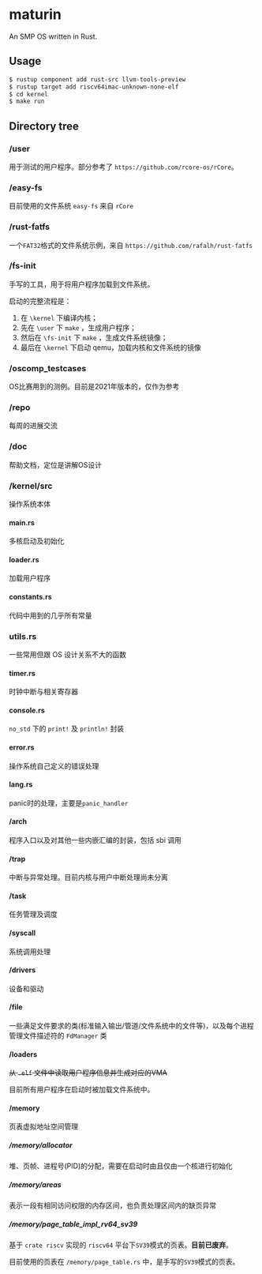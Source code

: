 # maturin

An SMP OS written in Rust.

## Usage

```bash
$ rustup component add rust-src llvm-tools-preview
$ rustup target add riscv64imac-unknown-none-elf
$ cd kernel
$ make run
```

## Directory tree

### /user

用于测试的用户程序。部分参考了 `https://github.com/rcore-os/rCore`。

### /easy-fs

目前使用的文件系统 `easy-fs` 来自 `rCore`

### /rust-fatfs

一个`FAT32`格式的文件系统示例，来自 `https://github.com/rafalh/rust-fatfs`

### /fs-init

手写的工具，用于将用户程序加载到文件系统。

启动的完整流程是：

1. 在 `\kernel` 下编译内核；
2. 先在 `\user` 下 `make` ，生成用户程序；
3. 然后在 `\fs-init` 下 `make` ，生成文件系统镜像；
4. 最后在 `\kernel` 下启动 qemu，加载内核和文件系统的镜像

### /oscomp_testcases

OS比赛用到的测例。目前是2021年版本的，仅作为参考

### /repo

每周的进展交流

### /doc

帮助文档，定位是讲解OS设计

### /kernel/src

操作系统本体

#### main.rs 

多核启动及初始化

#### loader.rs

加载用户程序

#### constants.rs

代码中用到的几乎所有常量

### utils.rs

一些常用但跟 OS 设计关系不大的函数

#### timer.rs

时钟中断与相关寄存器

#### console.rs

`no_std` 下的 `print!` 及 `println!` 封装

#### error.rs

操作系统自己定义的错误处理

#### lang.rs

panic时的处理，主要是`panic_handler`

#### /arch

程序入口以及对其他一些内嵌汇编的封装，包括 sbi 调用

#### /trap

中断与异常处理。目前内核与用户中断处理尚未分离

#### /task

任务管理及调度

#### /syscall

系统调用处理

#### /drivers

设备和驱动

#### /file

一些满足文件要求的类(标准输入输出/管道/文件系统中的文件等)，以及每个进程管理文件描述符的 `FdManager` 类

#### /loaders

<del>从 `.elf` 文件中读取用户程序信息并生成对应的VMA</del>

目前所有用户程序在启动时被加载文件系统中。

#### /memory

页表虚拟地址空间管理

##### /memory/allocator

堆、页帧、进程号(PID)的分配，需要在启动时由且仅由一个核进行初始化

##### /memory/areas

表示一段有相同访问权限的内存区间，也负责处理区间内的缺页异常

##### /memory/page_table_impl_rv64_sv39

基于 `crate riscv` 实现的 `riscv64` 平台下`SV39`模式的页表。**目前已废弃**。

目前使用的页表在 `/memory/page_table.rs` 中，是手写的`SV39`模式的页表。
